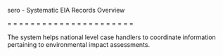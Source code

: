 sero - Systematic EIA Records Overview

= = = = = = = = = = = = = = = = = = = = = =

The system helps national level case handlers to coordinate information pertaining to environmental impact assessments.
